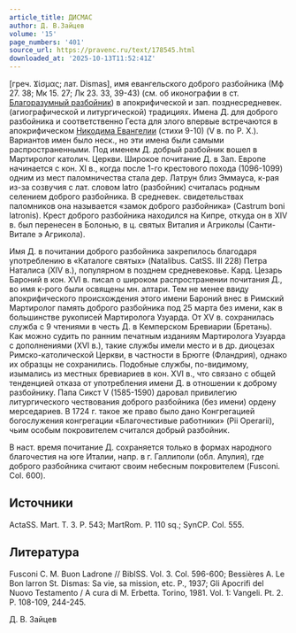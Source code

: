 ```yaml
---
article_title: ДИСМАС
author: Д. В.Зайцев
volume: '15'
page_numbers: '401'
source_url: https://pravenc.ru/text/178545.html
downloaded_at: '2025-10-13T11:52:41Z'
---
```


[греч. Ϫίσμας; лат. Dismas], имя евангельского доброго разбойника (Мф 27. 38; Мк 15. 27; Лк 23. 33, 39-43) (см. об иконографии в ст. [Благоразумный разбойник](<https://pravenc.ru/text/Благоразумный разбойник.html>)) в апокрифической и зап. позднесредневек. (агиографической и литургической) традициях. Имена Д. для доброго разбойника и соответственно Геста для злого впервые встречаются в апокрифическом [Никодима Евангелии](<https://pravenc.ru/text/Никодима Евангелии.html>) (стихи 9-10) (V в. по Р. Х.). Вариантов имен было неск., но эти имена были самыми распространенными. Под именем Д. добрый разбойник вошел в Мартиролог католич. Церкви. Широкое почитание Д. в Зап. Европе начинается с кон. XI в., когда после 1-го крестового похода (1096-1099) одним из мест паломничества стала дер. Латрун близ Эммауса, к-рая из-за созвучия с лат. словом latro (разбойник) считалась родным селением доброго разбойника. В средневек. свидетельствах паломников она называется «замок доброго разбойника» (Castrum boni latronis). Крест доброго разбойника находился на Кипре, откуда он в XIV в. был перенесен в Болонью, в ц. святых Виталия и Агриколы (Санти-Витале э Агрикола).

Имя Д. в почитании доброго разбойника закрепилось благодаря употреблению в «Каталоге святых» (Natalibus. CatSS. III 228) Петра Наталиса (XIV в.), популярном в позднем средневековье. Кард. Цезарь Бароний в кон. XVI в. писал о широком распространении почитания Д., во имя к-рого были освящены мн. алтари. Тем не менее ввиду апокрифического происхождения этого имени Бароний внес в Римский Мартиролог память доброго разбойника под 25 марта без имени, как в большинстве рукописей Мартиролога Узуарда. От XV в. сохранилась служба с 9 чтениями в честь Д. в Кемперском Бревиарии (Бретань). Как можно судить по ранним печатным изданиям Мартиролога Узуарда с дополнениями (XVI в.), такие службы имели место и в др. диоцезах Римско-католической Церкви, в частности в Брюгге (Фландрия), однако их образцы не сохранились. Подобные службы, по-видимому, изымались из местных бревиариев в кон. XVI в., что связано с общей тенденцией отказа от употребления имени Д. в отношении к доброму разбойнику. Папа Сикст V (1585-1590) даровал привилегию литургического чествования доброго разбойника (без имени) ордену мерседариев. В 1724 г. такое же право было дано Конгрегацией богослужения конгрегации «Благочестивые работники» (Pii Operarii), чьим особым покровителем считался добрый разбойник.

В наст. время почитание Д. сохраняется только в формах народного благочестия на юге Италии, напр. в г. Галлиполи (обл. Апулия), где доброго разбойника считают своим небесным покровителем (Fusconi. Col. 600).

## Источники

ActaSS. Mart. T. 3. P. 543; MartRom. P. 110 sq.; SynCP. Col. 555.

## Литература

Fusconi C. M. Buon Ladrone // BiblSS. Vol. 3. Col. 596-600; Bessières A. Le Bon larron St. Dismas: Sa vie, sa mission, etc. P., 1937; Gli Apocrifi del Nuovo Testamento / A cura di M. Erbetta. Torino, 1981. Vol. 1: Vangeli. Pt. 2. P. 108-109, 244-245.

Д. В.  Зайцев
